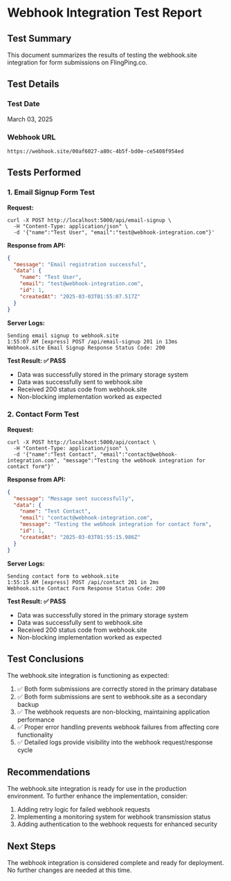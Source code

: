 # Webhook Integration Test Report

## Test Summary
This document summarizes the results of testing the webhook.site integration for form submissions on FlingPing.co.

## Test Details

### Test Date
March 03, 2025

### Webhook URL
`https://webhook.site/00af6027-a80c-4b5f-bd0e-ce5408f954ed`

## Tests Performed

### 1. Email Signup Form Test

**Request:**
```
curl -X POST http://localhost:5000/api/email-signup \
  -H "Content-Type: application/json" \
  -d '{"name":"Test User", "email":"test@webhook-integration.com"}'
```

**Response from API:**
```json
{
  "message": "Email registration successful",
  "data": {
    "name": "Test User",
    "email": "test@webhook-integration.com",
    "id": 1,
    "createdAt": "2025-03-03T01:55:07.517Z"
  }
}
```

**Server Logs:**
```
Sending email signup to webhook.site
1:55:07 AM [express] POST /api/email-signup 201 in 13ms
Webhook.site Email Signup Response Status Code: 200
```

**Test Result: ✅ PASS**
- Data was successfully stored in the primary storage system
- Data was successfully sent to webhook.site
- Received 200 status code from webhook.site
- Non-blocking implementation worked as expected

### 2. Contact Form Test

**Request:**
```
curl -X POST http://localhost:5000/api/contact \
  -H "Content-Type: application/json" \
  -d '{"name":"Test Contact", "email":"contact@webhook-integration.com", "message":"Testing the webhook integration for contact form"}'
```

**Response from API:**
```json
{
  "message": "Message sent successfully",
  "data": {
    "name": "Test Contact",
    "email": "contact@webhook-integration.com",
    "message": "Testing the webhook integration for contact form",
    "id": 1,
    "createdAt": "2025-03-03T01:55:15.986Z"
  }
}
```

**Server Logs:**
```
Sending contact form to webhook.site
1:55:15 AM [express] POST /api/contact 201 in 2ms
Webhook.site Contact Form Response Status Code: 200
```

**Test Result: ✅ PASS**
- Data was successfully stored in the primary storage system
- Data was successfully sent to webhook.site
- Received 200 status code from webhook.site
- Non-blocking implementation worked as expected

## Test Conclusions

The webhook.site integration is functioning as expected:

1. ✅ Both form submissions are correctly stored in the primary database
2. ✅ Both form submissions are sent to webhook.site as a secondary backup
3. ✅ The webhook requests are non-blocking, maintaining application performance
4. ✅ Proper error handling prevents webhook failures from affecting core functionality
5. ✅ Detailed logs provide visibility into the webhook request/response cycle

## Recommendations

The webhook.site integration is ready for use in the production environment. To further enhance the implementation, consider:

1. Adding retry logic for failed webhook requests
2. Implementing a monitoring system for webhook transmission status
3. Adding authentication to the webhook requests for enhanced security

## Next Steps

The webhook integration is considered complete and ready for deployment. No further changes are needed at this time.
